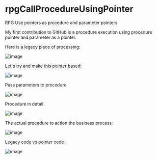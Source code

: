 # rpgCallProcedureUsingPointer
RPG Use pointers as procedure and parameter pointers

My first contribution to GitHub is a procedure execution using procedure pointer and parameter as a pointer.

Here is a legacy piece of processing:

![image](https://github.com/bhavlar/rpgCallProcedureUsingPointer/assets/62497210/b589cebf-7fe9-4107-b841-106d5aeadf70)

Let's try and make this pointer based:

![image](https://github.com/bhavlar/rpgCallProcedureUsingPointer/assets/62497210/fa77812f-fad2-4d16-b002-2c67ac6ae181)

Pass parameters to procedure

![image](https://github.com/bhavlar/rpgCallProcedureUsingPointer/assets/62497210/ce98fcc7-3cfd-4068-812f-dc2741041259)

Procedure in detail:

![image](https://github.com/bhavlar/rpgCallProcedureUsingPointer/assets/62497210/aa501626-ded7-420a-8d4d-e1c65540cbbc)

The actual procedure to action the business process:

![image](https://github.com/bhavlar/rpgCallProcedureUsingPointer/assets/62497210/29df3bd4-e672-4617-87d3-a7633952913e)

Legacy code vs pointer code

![image](https://github.com/bhavlar/rpgCallProcedureUsingPointer/assets/62497210/e6217458-a8ed-4e0b-80f5-40042ad91db7)




